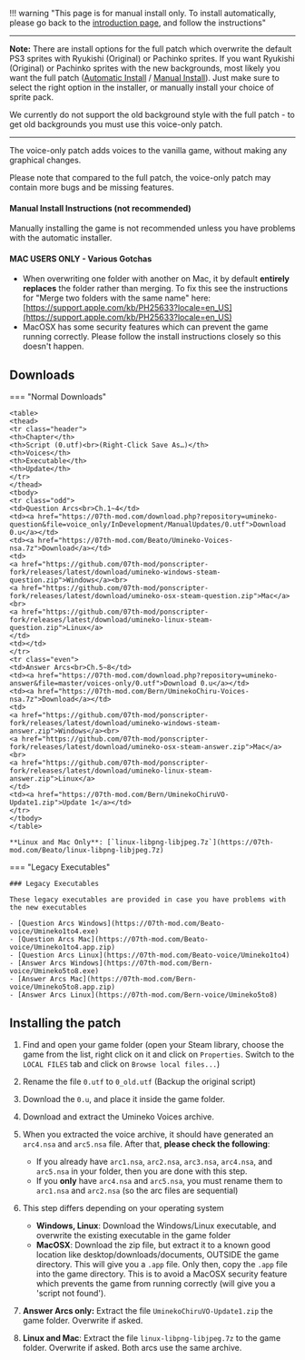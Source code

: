 !!! warning "This page is for manual install only. To install automatically, please go back to the [introduction page](Umineko-Getting-started.md), and follow the instructions"

----

**Note:** There are install options for the full patch which overwrite the default PS3 sprites with Ryukishi (Original) or Pachinko sprites. If you want Ryukishi (Original) or Pachinko sprites with the new backgrounds, most likely you want the full patch ([Automatic Install](Umineko-Part-3a-Cross-Platform-Installer.md) / [Manual Install](Umineko-Part-1---Voice-and-Graphics-Patch.md)). Just make sure to select the right option in the installer, or manually install your choice of sprite pack.

We currently do not support the old background style with the full patch - to get old backgrounds you must use this voice-only patch.

----

The voice-only patch adds voices to the vanilla game, without making any graphical changes.

Please note that compared to the full patch, the voice-only patch may contain more bugs and be missing features.

#### Manual Install Instructions (not recommended)

Manually installing the game is not recommended unless you have problems with the automatic installer. 

#### MAC USERS ONLY - Various Gotchas
- When overwriting one folder with another on Mac, it by default **entirely replaces** the folder rather than merging. To fix this see the instructions for "Merge two folders with the same name" here: [https://support.apple.com/kb/PH25633?locale=en_US](https://support.apple.com/kb/PH25633?locale=en_US)
- MacOSX has some security features which can prevent the game running correctly. Please follow the install instructions closely so this doesn't happen.

## Downloads

=== "Normal Downloads"

    <table>
    <thead>
    <tr class="header">
    <th>Chapter</th>
    <th>Script (0.utf)<br>(Right-Click Save As…)</th>
    <th>Voices</th>
    <th>Executable</th>
    <th>Update</th>
    </tr>
    </thead>
    <tbody>
    <tr class="odd">
    <td>Question Arcs<br>Ch.1~4</td>
    <td><a href="https://07th-mod.com/download.php?repository=umineko-question&file=voice_only/InDevelopment/ManualUpdates/0.utf">Download 0.u</a></td>
    <td><a href="https://07th-mod.com/Beato/Umineko-Voices-nsa.7z">Download</a></td>
    <td>
    <a href="https://github.com/07th-mod/ponscripter-fork/releases/latest/download/umineko-windows-steam-question.zip">Windows</a><br>
    <a href="https://github.com/07th-mod/ponscripter-fork/releases/latest/download/umineko-osx-steam-question.zip">Mac</a><br>
    <a href="https://github.com/07th-mod/ponscripter-fork/releases/latest/download/umineko-linux-steam-question.zip">Linux</a>
    </td>
    <td></td>
    </tr>
    <tr class="even">
    <td>Answer Arcs<br>Ch.5~8</td>
    <td><a href="https://07th-mod.com/download.php?repository=umineko-answer&file=master/voices-only/0.utf">Download 0.u</a></td>
    <td><a href="https://07th-mod.com/Bern/UminekoChiru-Voices-nsa.7z">Download</a></td>
    <td>
    <a href="https://github.com/07th-mod/ponscripter-fork/releases/latest/download/umineko-windows-steam-answer.zip">Windows</a><br>
    <a href="https://github.com/07th-mod/ponscripter-fork/releases/latest/download/umineko-osx-steam-answer.zip">Mac</a><br>
    <a href="https://github.com/07th-mod/ponscripter-fork/releases/latest/download/umineko-linux-steam-answer.zip">Linux</a>
    </td>
    <td><a href="https://07th-mod.com/Bern/UminekoChiruVO-Update1.zip">Update 1</a></td>
    </tr>
    </tbody>
    </table>

    **Linux and Mac Only**: [`linux-libpng-libjpeg.7z`](https://07th-mod.com/Beato/linux-libpng-libjpeg.7z)

=== "Legacy Executables"

    ### Legacy Executables

    These legacy executables are provided in case you have problems with the new executables

    - [Question Arcs Windows](https://07th-mod.com/Beato-voice/Umineko1to4.exe)
    - [Question Arcs Mac](https://07th-mod.com/Beato-voice/Umineko1to4.app.zip)
    - [Question Arcs Linux](https://07th-mod.com/Beato-voice/Umineko1to4)
    - [Answer Arcs Windows](https://07th-mod.com/Bern-voice/Umineko5to8.exe)
    - [Answer Arcs Mac](https://07th-mod.com/Bern-voice/Umineko5to8.app.zip)
    - [Answer Arcs Linux](https://07th-mod.com/Bern-voice/Umineko5to8)

## Installing the patch

1. Find and open your game folder (open your Steam library, choose the game from the list, right click on it and click on ``Properties``. Switch to the ``LOCAL FILES`` tab and click on ``Browse local files...``)
2. Rename the file ``0.utf`` to ``0_old.utf`` (Backup the original script)
3. Download the ``0.u``, and place it inside the game folder.
4. Download and extract the Umineko Voices archive.
5. When you extracted the voice archive, it should have generated an `arc4.nsa` and `arc5.nsa` file. After that, **please check the following**:
    - If you already have `arc1.nsa`, `arc2.nsa`, `arc3.nsa`, `arc4.nsa`, and `arc5.nsa` in your folder, then you are done with this step.
    - If you **only** have `arc4.nsa` and `arc5.nsa`, you must rename them to `arc1.nsa` and `arc2.nsa` (so the arc files are sequential)
6. This step differs depending on your operating system
    - **Windows, Linux**: Download the Windows/Linux executable, and overwrite the existing executable in the game folder 
    - **MacOSX**: Download the zip file, but extract it to a known good location like desktop/downloads/documents, OUTSIDE the game directory. This will give you a `.app` file. Only then, copy the `.app` file into the game directory. This is to avoid a MacOSX security feature which prevents the game from running correctly (will give you a 'script not found').  

7. **Answer Arcs only:** Extract the file ``UminekoChiruVO-Update1.zip`` the game folder. Overwrite if asked.
8. **Linux and Mac**: Extract the file `linux-libpng-libjpeg.7z` to the game folder. Overwrite if asked. Both arcs use the same archive.
